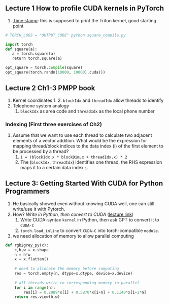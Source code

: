 ## Lecture 1 How to profile CUDA kernels in PyTorch
1. [Time stamp](https://youtu.be/LuhJEEJQgUM?list=TLPQMjcwODIwMjVEfZMeBMdhXQ&t=2203): this is supposed to print the Triton kernel, good starting point
```python
# TORCH_LOGS = "OUTPUT_CODE" python square_compile.py

import torch
def square(a):
   a = torch.square(a)
   return torch.square(a)

opt_square = torch.compile(square)
opt_square(torch.randn(10000, 10000).cuda())
```

## Lecture 2 Ch1-3 PMPP book
1. Kernel coordinates
	1. 
	2. `blockIdx` and `threadIdx` allow threads to identify 
2. Telephone system analogy
	1. `blockIdx` as area code and `threadIdx` as the local phone number

### Indexing (First three exercises of Ch2)
1. Assume that we want to use each thread to calculate two adjacent elements of a vector addition. What would be the expression for mapping thread/block indices to the data index (i) of the first element to be processed by a thread?
	1. `i = (blockIdx.x * blockDim.x + threadIdx.x) * 2`
	2. The (`blockIdx`, `threadIdx`) identifies one thread, the RHS expression maps it to a certain data index `i`.

## Lecture 3: Getting Started With CUDA for Python Programmers
1. He basically showed even without knowing CUDA well, one can still write/use it with Pytorch.
2. How? *Write in Python, then convert to CUDA* ([lecture link](https://youtu.be/4sgKnKbR-WE?list=TLPQMjcwODIwMjVEfZMeBMdhXQ))
	1. Write CUDA-syntax `kernel` in Python, then ask GPT to convert it to `CUDA-C`
	2. `torch.load_inline` to convert `CUDA-C` into torch-compatible `module`.
3. we need allocation of memory to allow parallel computing
```python
def rgb2grey_py(x):
	c,h,w = x.shape
	n = h*w
	x = x.flatten()
	
	# need to allocate the memory before computing
	res = torch.empty(n, dtype=x.dtype, device=x.device)
	
	# all threads write to corresponding memory in parallel
	for i in range(n):
		res[i] = 0.2989*x[i] + 0.5870*x[i+n] + 0.1140*x[i+2*n]
	return res.view(h,w)
```
